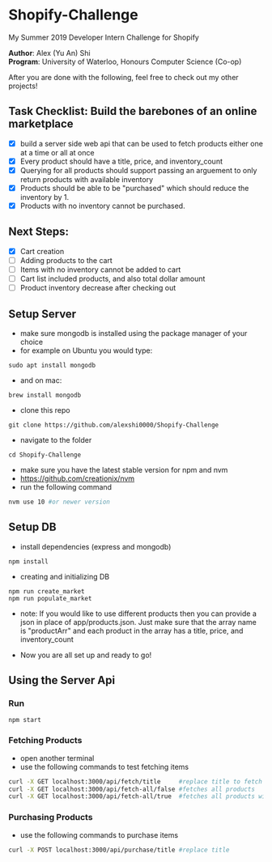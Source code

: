 # Shopify-Challenge
My Summer 2019 Developer Intern Challenge for Shopify

**Author**:  Alex (Yu An) Shi<br>
**Program**: University of Waterloo, Honours Computer Science (Co-op)

After you are done with the following, feel free to check out my other projects!

## Task Checklist: Build the barebones of an online marketplace

- [x] build a server side web api that can be used to fetch products either one at a time or all at once
- [x] Every product should have a title, price, and inventory\_count
- [x] Querying for all products should support passing an arguement to only return products with available inventory
- [x] Products should be able to be "purchased" which should reduce the inventory by 1.
- [x] Products with no inventory cannot be purchased.

## Next Steps:

- [x] Cart creation
- [ ] Adding products to the cart
- [ ] Items with no inventory cannot be added to cart
- [ ] Cart list included products, and also total dollar amount
- [ ] Product inventory decrease after checking out

## Setup Server
- make sure mongodb is installed using the package manager of your choice
- for example on Ubuntu you would type:
```
sudo apt install mongodb
```
- and on mac:
```
brew install mongodb
```

- clone this repo
```
git clone https://github.com/alexshi0000/Shopify-Challenge
```

- navigate to the folder
```
cd Shopify-Challenge
```

- make sure you have the latest stable version for npm and nvm
- https://github.com/creationix/nvm
- run the following command
```bash
nvm use 10 #or newer version
```

## Setup DB
- install dependencies (express and mongodb)
```
npm install
```
- creating and initializing DB
```
npm run create_market
npm run populate_market
```
- note: If you would like to use different products then you can provide a json in
place of app/products.json. Just make sure that the array name is "productArr"
and each product in the array has a title, price, and inventory\_count

- Now you are all set up and ready to go!

## Using the Server Api

### Run
```
npm start
```

### Fetching Products
- open another terminal
- use the following commands to test fetching items
```bash
curl -X GET localhost:3000/api/fetch/title     #replace title to fetch single item
curl -X GET localhost:3000/api/fetch-all/false #fetches all products
curl -X GET localhost:3000/api/fetch-all/true  #fetches all products with inventory
```

### Purchasing Products
- use the following commands to purchase items
```bash
curl -X POST localhost:3000/api/purchase/title #replace title
```
